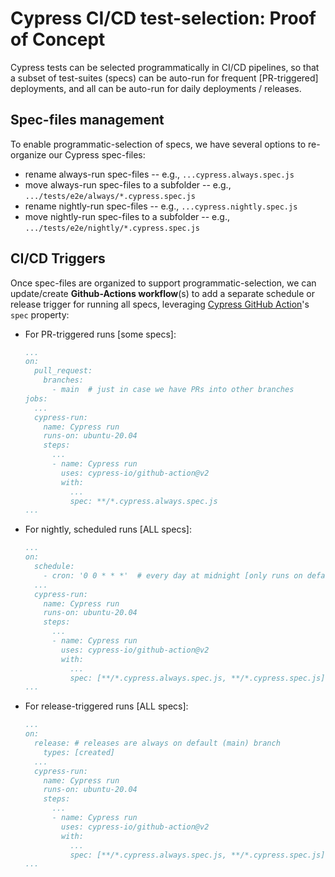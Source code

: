 # Cypress CI/CD test-selection: Proof of Concept

Cypress tests can be selected programmatically in CI/CD pipelines, so that a
subset of test-suites (specs) can be auto-run for frequent [PR-triggered]
deployments, and all can be auto-run for daily deployments / releases.

## Spec-files management

To enable programmatic-selection of specs, we have several options to
re-organize our Cypress spec-files:

- rename always-run spec-files -- e.g., `...cypress.always.spec.js`
- move always-run spec-files to a subfolder -- e.g.,
  `.../tests/e2e/always/*.cypress.spec.js`
- rename nightly-run spec-files -- e.g., `...cypress.nightly.spec.js`
- move nightly-run spec-files to a subfolder -- e.g.,
  `.../tests/e2e/nightly/*.cypress.spec.js`

## CI/CD Triggers

Once spec-files are organized to support programmatic-selection, we can
update/create **Github-Actions workflow**(s) to add a separate schedule or
release trigger for running all specs, leveraging
[Cypress GitHub Action](https://github.com/cypress-io/github-action)'s `spec`
property:

- For PR-triggered runs [some specs]:

  ```yaml
  ...
  on:
    pull_request:
      branches:
        - main  # just in case we have PRs into other branches
  jobs:
    ...
    cypress-run:
      name: Cypress run
      runs-on: ubuntu-20.04
      steps:
        ...
        - name: Cypress run
          uses: cypress-io/github-action@v2
          with:
            ...
            spec: **/*.cypress.always.spec.js
  ...
  ```

- For nightly, scheduled runs [ALL specs]:

  ```yaml
  ...
  on:
    schedule:
      - cron: '0 0 * * *'  # every day at midnight [only runs on default (main) branch]
    ...
    cypress-run:
      name: Cypress run
      runs-on: ubuntu-20.04
      steps:
        ...
        - name: Cypress run
          uses: cypress-io/github-action@v2
          with:
            ...
            spec: [**/*.cypress.always.spec.js, **/*.cypress.spec.js]
  ...
  ```

- For release-triggered runs [ALL specs]:

  ```yaml
  ...
  on:
    release: # releases are always on default (main) branch
      types: [created]
    ...
    cypress-run:
      name: Cypress run
      runs-on: ubuntu-20.04
      steps:
        ...
        - name: Cypress run
          uses: cypress-io/github-action@v2
          with:
            ...
            spec: [**/*.cypress.always.spec.js, **/*.cypress.spec.js]
  ...
  ```
